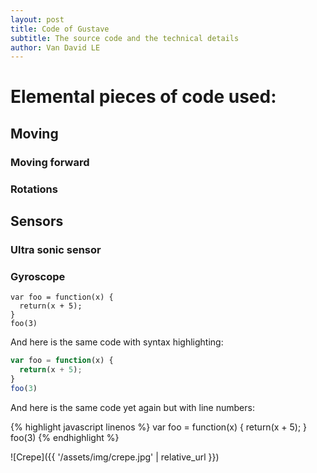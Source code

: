 ```yaml
---
layout: post
title: Code of Gustave
subtitle: The source code and the technical details
author: Van David LE
---
```


# Elemental pieces of code used:

## Moving

### Moving forward

### Rotations


## Sensors

### Ultra sonic sensor

### Gyroscope





~~~
var foo = function(x) {
  return(x + 5);
}
foo(3)
~~~

And here is the same code with syntax highlighting:

```javascript
var foo = function(x) {
  return(x + 5);
}
foo(3)
```

And here is the same code yet again but with line numbers:

{% highlight javascript linenos %}
var foo = function(x) {
  return(x + 5);
}
foo(3)
{% endhighlight %}

![Crepe]({{ '/assets/img/crepe.jpg' | relative_url }})

